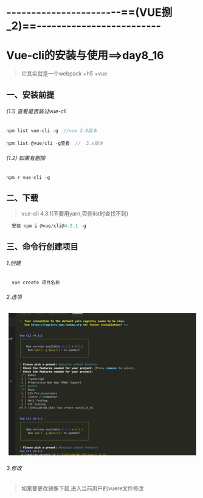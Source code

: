 # -----------------------==(VUE捌_2)==-------------------------

# Vue-cli的安装与使用==>day8_16

>  它其实就是一个webpack +h5 +vue

## 一、安装前提

###### (1.1) 查看是否装过vue-cli

```js
npm list vue-cli -g  //vue 2.9版本

npm list @vue/cli -g查看	//  3.x版本
```

###### (1.2) 如果有删除 

```js
npm r vue-cli -g
```

## 二、下载

> vue-cli 4.3.1(不要用yarn,否侧list时查找不到)

```js
  安装 npm i @vue/cli@4.3.1 -g
```

## 三、命令行创建项目

###### 1.创建

```js
  vue create 项目名称
```

###### 2.选项

![](vue%E7%AC%94%E8%AE%B0%E5%9B%BE%E7%89%87/vuecli%E5%91%BD%E4%BB%A4%E8%A1%8C%E5%88%9B%E5%BB%BA.png)

###### 3.修改

> 如果要更改镜像下载,进入当前用户的vuere文件修改

